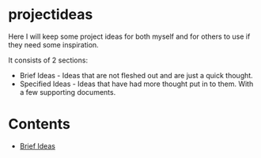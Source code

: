 # projectideas

Here I will keep some project ideas for both myself and for others to use if they need some inspiration.

It consists of 2 sections:
* Brief Ideas - Ideas that are not fleshed out and are just a quick thought.
* Specified Ideas - Ideas that have had more thought put in to them. With a few supporting documents.

# Contents
* [Brief Ideas](briefideas.md)
